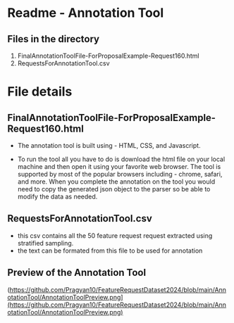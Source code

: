 # Readme - Annotation Tool

## Files in the directory 
1. FinalAnnotationToolFile-ForProposalExample-Request160.html
2. RequestsForAnnotationTool.csv 


# File details 
## FinalAnnotationToolFile-ForProposalExample-Request160.html

- The annotation tool is built using - HTML, CSS, and Javascript. 

- To run the tool all you have to do is download the html file on your local machine and then open it using your favorite web browser. The tool is supported by most of the popular browsers including - chrome, safari, and more. 
When you complete the annotation on the tool you would need to copy the generated json object to the parser so be able to modify the data as needed. 

## RequestsForAnnotationTool.csv 
- this csv contains all the 50 feature request request extracted using stratified sampling.
- the text can be formated from this file to be used for annotation 

## Preview of the Annotation Tool 
(https://github.com/Pragyan10/FeatureRequestDataset2024/blob/main/AnnotationTool/AnnotationToolPreview.png](https://github.com/Pragyan10/FeatureRequestDataset2024/blob/main/AnnotationTool/AnnotationToolPreview.png)
